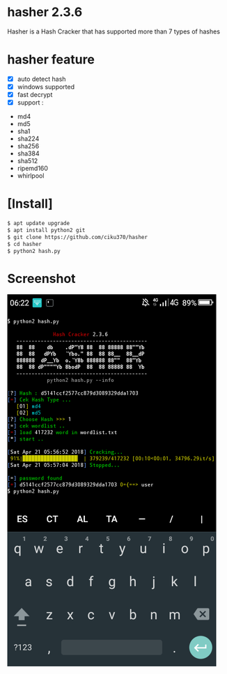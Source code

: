 # hasher 2.3.6

Hasher is a Hash Cracker that has supported more than 7 types of hashes

# hasher feature
- [x] auto detect hash
- [x] windows supported
- [x] fast decrypt
- [x] support :

- md4
- md5
- sha1
- sha224
- sha256 
- sha384
- sha512
- ripemd160
- whirlpool

# [Install]
```
$ apt update upgrade
$ apt install python2 git
$ git clone https://github.com/ciku370/hasher
$ cd hasher
$ python2 hash.py
```
# Screenshot
<img src=".images/hasher.png" />
